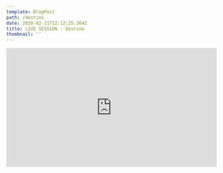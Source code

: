 ```yaml
---
template: BlogPost
path: /destino
date: 2020-02-21T12:12:25.364Z
title: LIVE SESSION - Destino
thumbnail: ''
---
```

<iframe width="560" height="315" src="https://www.youtube.com/embed/bc1qKswJ1fg" title="YouTube video player" frameborder="0" allow="accelerometer; autoplay; clipboard-write; encrypted-media; gyroscope; picture-in-picture" allowfullscreen></iframe>
